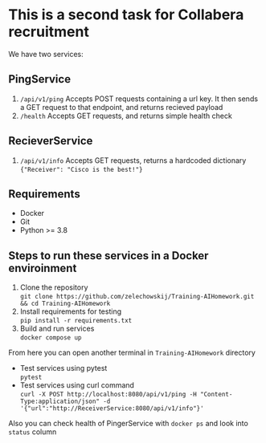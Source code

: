 # This is a second task for Collabera recruitment

We have two services:
## PingService
1. ```/api/v1/ping```
Accepts POST requests containing a url key. It then sends a GET request to that endpoint, and returns recieved payload
2. ```/health```
Accepts GET requests, and returns simple health check
## RecieverService
1. ```/api/v1/info```
Accepts GET requests, returns a hardcoded dictionary 
```{"Receiver": "Cisco is the best!"}```

## Requirements
- Docker
- Git
- Python >= 3.8

## Steps to run these services in a Docker enviroinment
1. Clone the repository <br />
```git clone https://github.com/zelechowskij/Training-AIHomework.git && cd Training-AIHomework```<br />
2. Install requirements for testing <br />
```pip install -r requirements.txt```
3. Build and run services <br />
```docker compose up```

From here you can open another terminal in ```Training-AIHomework``` directory
- Test services using pytest <br />
```pytest```
- Test services using curl command <br />
 ```curl -X POST http://localhost:8080/api/v1/ping -H "Content-Type:application/json" -d '{"url":"http://ReceiverService:8080/api/v1/info"}'```

Also you can check health of PingerService with ```docker ps``` and look into ```status``` column
